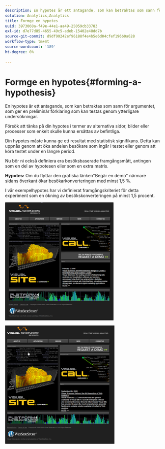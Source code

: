 ```yaml
---
description: En hypotes är ett antagande, som kan betraktas som sann för argumentet, som ger en preliminär förklaring som kan testas genom ytterligare undersökningar.
solution: Analytics,Analytics
title: Formge en hypotes
uuid: 3973060a-f49e-44e1-aa49-25059cb33783
exl-id: d7e77d85-4655-49c5-adeb-15402e48dd7b
source-git-commit: d9df90242ef96188f4e4b5e6d04cfef196b0a628
workflow-type: tm+mt
source-wordcount: '189'
ht-degree: 0%

---
```


# Formge en hypotes{#forming-a-hypothesis}

En hypotes är ett antagande, som kan betraktas som sann för argumentet, som ger en preliminär förklaring som kan testas genom ytterligare undersökningar.

Försök att tänka på din hypotes i termer av alternativa sidor, bilder eller processer som enkelt skulle kunna ersättas av befintliga.

Din hypotes måste kunna ge ett resultat med statistisk signifikans. Detta kan uppnås genom att öka andelen besökare som ingår i testet eller genom att köra testet under en längre period.

Nu bör ni också definiera era besöksbaserade framgångsmått, antingen som en del av hypotesen eller som en extra matris.

**Hypotes:** Om du flyttar den grafiska länken&quot;Begär en demo&quot; närmare sidans överkant ökar besökarkonverteringen med minst 1,5 %.

I vår exempelhypotes har vi definierat framgångskriteriet för detta experiment som en ökning av besökskonverteringen på minst 1,5 procent.

![](assets/ControlPage.png)

![](assets/TestPage.png)
